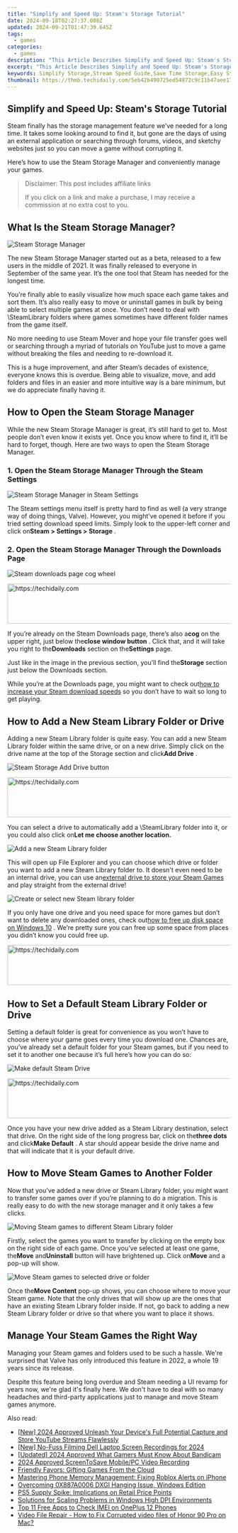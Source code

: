 ```yaml
---
title: "Simplify and Speed Up: Steam's Storage Tutorial"
date: 2024-09-18T02:27:37.088Z
updated: 2024-09-21T01:47:39.645Z
tags:
  - games
categories:
  - games
description: "This Article Describes Simplify and Speed Up: Steam's Storage Tutorial"
excerpt: "This Article Describes Simplify and Speed Up: Steam's Storage Tutorial"
keywords: Simplify Storage,Stream Speed Guide,Save Time Storage,Easy Steam Backup,Quick Steam Storage,Optimize Steam Space,Faster Data Syncing
thumbnail: https://thmb.techidaily.com/5eb42b490725ed54872c9c11b47aee171fe6d79191204bcd93add24c922b6881.jpg
---
```


## Simplify and Speed Up: Steam's Storage Tutorial

 Steam finally has the storage management feature we’ve needed for a long time. It takes some looking around to find it, but gone are the days of using an external application or searching through forums, videos, and sketchy websites just so you can move a game without corrupting it.

 Here’s how to use the Steam Storage Manager and conveniently manage your games.

>  Disclaimer: This post includes affiliate links
>
>  If you click on a link and make a purchase, I may receive a commission at no extra cost to you.
>

## What Is the Steam Storage Manager?

![Steam Storage Manager](https://static1.makeuseofimages.com/wordpress/wp-content/uploads/wm/2023/10/steam-storage-manager.jpg)

 The new Steam Storage Manager started out as a beta, released to a few users in the middle of 2021\. It was finally released to everyone in September of the same year. It’s the one tool that Steam has needed for the longest time.

 You’re finally able to easily visualize how much space each game takes and sort them. It’s also really easy to move or uninstall games in bulk by being able to select multiple games at once. You don’t need to deal with \\SteamLibrary folders where games sometimes have different folder names from the game itself.

 No more needing to use Steam Mover and hope your file transfer goes well or searching through a myriad of tutorials on YouTube just to move a game without breaking the files and needing to re-download it.

 This is a huge improvement, and after Steam’s decades of existence, everyone knows this is overdue. Being able to visualize, move, and add folders and files in an easier and more intuitive way is a bare minimum, but we do appreciate finally having it.

## How to Open the Steam Storage Manager

 While the new Steam Storage Manager is great, it’s still hard to get to. Most people don’t even know it exists yet. Once you know where to find it, it’ll be hard to forget, though. Here are two ways to open the Steam Storage Manager.

### 1\. Open the Steam Storage Manager Through the Steam Settings

![Steam Storage Manager in Steam Settings](https://static1.makeuseofimages.com/wordpress/wp-content/uploads/wm/2023/10/steam-storage-manager-in-steam-settings.jpg)

 The Steam settings menu itself is pretty hard to find as well (a very strange way of doing things, Valve). However, you might’ve opened it before if you tried setting download speed limits. Simply look to the upper-left corner and click on**Steam > Settings > Storage** .

### 2\. Open the Steam Storage Manager Through the Downloads Page

![Steam downloads page cog wheel](https://static1.makeuseofimages.com/wordpress/wp-content/uploads/2023/01/steam-downloads-page-cog-wheel.jpg)

<!-- affiliate ads begin -->
<a href="https://ephamedtechinc.pxf.io/c/5597632/2136612/26400" target="_top" id="2136612">
  <img src="//a.impactradius-go.com/display-ad/26400-2136612" border="0" alt="https://techidaily.com" width="728" height="90"/>
</a>
<img height="0" width="0" src="https://ephamedtechinc.pxf.io/i/5597632/2136612/26400" style="position:absolute;visibility:hidden;" border="0" />
<!-- affiliate ads end -->

 If you’re already on the Steam Downloads page, there’s also a**cog** on the upper right, just below the**close window button** . Click that, and it will take you right to the**Downloads** section on the**Settings** page.

 Just like in the image in the previous section, you'll find the**Storage** section just below the Downloads section.

 While you’re at the Downloads page, you might want to check out[how to increase your Steam download speeds](https://www.makeuseof.com/tag/steam-download-speeds/) so you don’t have to wait so long to get playing.

## How to Add a New Steam Library Folder or Drive

 Adding a new Steam Library folder is quite easy. You can add a new Steam Library folder within the same drive, or on a new drive. Simply click on the drive name at the top of the Storage section and click**Add Drive** .

![Steam Storage Add Drive button](https://static1.makeuseofimages.com/wordpress/wp-content/uploads/wm/2023/10/steam-storage-add-drive-button.jpg)

<!-- affiliate ads begin -->
<a href="https://appsumo.8odi.net/c/5597632/2123733/7443" target="_top" id="2123733">
  <img src="//a.impactradius-go.com/display-ad/7443-2123733" border="0" alt="https://techidaily.com" width="728" height="90"/>
</a>
<img height="0" width="0" src="https://appsumo.8odi.net/i/5597632/2123733/7443" style="position:absolute;visibility:hidden;" border="0" />
<!-- affiliate ads end -->

 You can select a drive to automatically add a \\SteamLibrary folder into it, or you could also click on**Let me choose another location.**

![Add a new Steam Library folder](https://static1.makeuseofimages.com/wordpress/wp-content/uploads/wm/2023/10/add-a-new-steam-library-folder.jpg)

 This will open up File Explorer and you can choose which drive or folder you want to add a new Steam Library folder to. It doesn't even need to be an internal drive, you can use an[external drive to store your Steam Games](https://www.makeuseof.com/how-to-play-steam-games-on-an-external-drive-with-steam-storage-manager/) and play straight from the external drive!

![Create or select new Steam library folder](https://static1.makeuseofimages.com/wordpress/wp-content/uploads/wm/2023/10/create-or-select-new-steam-library-folder.jpg)

 If you only have one drive and you need space for more games but don’t want to delete any downloaded ones, check out[how to free up disk space on Windows 10](https://www.makeuseof.com/tag/6-tips-free-disk-space-windows-10/) . We’re pretty sure you can free up some space from places you didn’t know you could free up.

<!-- affiliate ads begin -->
<a href="https://aligracehair.sjv.io/c/5597632/1915870/19272" target="_top" id="1915870">
  <img src="//a.impactradius-go.com/display-ad/19272-1915870" border="0" alt="https://techidaily.com" width="728" height="90"/>
</a>
<img height="0" width="0" src="https://aligracehair.sjv.io/i/5597632/1915870/19272" style="position:absolute;visibility:hidden;" border="0" />
<!-- affiliate ads end -->

## How to Set a Default Steam Library Folder or Drive

 Setting a default folder is great for convenience as you won’t have to choose where your game goes every time you download one. Chances are, you’ve already set a default folder for your Steam games, but if you need to set it to another one because it’s full here’s how you can do so:

![Make default Steam Drive](https://static1.makeuseofimages.com/wordpress/wp-content/uploads/wm/2023/10/make-default-steam-drive.jpg)

<!-- affiliate ads begin -->
<a href="https://imp.i110150.net/c/5597632/798161/11305" target="_top" id="798161">
  <img src="//a.impactradius-go.com/display-ad/11305-798161" border="0" alt="https://techidaily.com" width="728" height="90"/>
</a>
<img height="0" width="0" src="https://imp.i110150.net/i/5597632/798161/11305" style="position:absolute;visibility:hidden;" border="0" />
<!-- affiliate ads end -->

 Once you have your new drive added as a Steam Library destination, select that drive. On the right side of the long progress bar, click on the**three dots** and click**Make Default** . A star should appear beside the drive name and that will indicate that it is your default drive.

## How to Move Steam Games to Another Folder

 Now that you’ve added a new drive or Steam Library folder, you might want to transfer some games over if you’re planning to do a migration. This is really easy to do with the new storage manager and it only takes a few clicks.

![Moving Steam games to different Steam Library folder](https://static1.makeuseofimages.com/wordpress/wp-content/uploads/wm/2023/10/moving-steam-games-to-different-steam-library-folder.jpg)

 Firstly, select the games you want to transfer by clicking on the empty box on the right side of each game. Once you’ve selected at least one game, the**Move** and**Uninstall** button will have brightened up. Click on**Move** and a pop-up will show.

![Move Steam games to selected drive or folder](https://static1.makeuseofimages.com/wordpress/wp-content/uploads/wm/2023/10/move-steam-games-to-selected-drive-or-folder.jpg)

 Once the**Move Content** pop-up shows, you can choose where to move your Steam game. Note that the only drives that will show up are the ones that have an existing Steam Library folder inside. If not, go back to adding a new Steam Library folder or drive so that where you want to place it shows.

## Manage Your Steam Games the Right Way

 Managing your Steam games and folders used to be such a hassle. We're surprised that Valve has only introduced this feature in 2022, a whole 19 years since its release.

 Despite this feature being long overdue and Steam needing a UI revamp for years now, we're glad it's finally here. We don't have to deal with so many headaches and third-party applications just to manage and move Steam games anymore.

<ins class="adsbygoogle"
     style="display:block"
     data-ad-format="autorelaxed"
     data-ad-client="ca-pub-7571918770474297"
     data-ad-slot="1223367746"></ins>

<ins class="adsbygoogle"
     style="display:block"
     data-ad-client="ca-pub-7571918770474297"
     data-ad-slot="8358498916"
     data-ad-format="auto"
     data-full-width-responsive="true"></ins>

<span class="atpl-alsoreadstyle">Also read:</span>
<div><ul>
<li><a href="https://screen-mirroring-recording.techidaily.com/new-2024-approved-unleash-your-devices-full-potential-capture-and-store-youtube-streams-flawlessly/"><u>[New] 2024 Approved Unleash Your Device's Full Potential Capture and Store YouTube Streams Flawlessly</u></a></li>
<li><a href="https://on-screen-recording.techidaily.com/new-no-fuss-filming-dell-laptop-screen-recordings-for-2024/"><u>[New] No-Fuss Filming Dell Laptop Screen Recordings for 2024</u></a></li>
<li><a href="https://digital-screen-recording.techidaily.com/updated-2024-approved-what-gamers-must-know-about-bandicam/"><u>[Updated] 2024 Approved What Gamers Must Know About Bandicam</u></a></li>
<li><a href="https://facebook-video-recording.techidaily.com/2024-approved-screentosave-mobilepc-video-recording/"><u>2024 Approved ScreenToSave Mobile/PC Video Recording</u></a></li>
<li><a href="https://games-able.techidaily.com/friendly-favors-gifting-games-from-the-cloud/"><u>Friendly Favors: Gifting Games From the Cloud</u></a></li>
<li><a href="https://games-able.techidaily.com/mastering-phone-memory-management-fixing-roblox-alerts-on-iphone/"><u>Mastering Phone Memory Management: Fixing Roblox Alerts on iPhone</u></a></li>
<li><a href="https://games-able.techidaily.com/overcoming-0x887a0006-dxgi-hanging-issue-windows-edition/"><u>Overcoming 0X887A0006 DXGI Hanging Issue, Windows Edition</u></a></li>
<li><a href="https://games-able.techidaily.com/ps5-supply-spike-implications-on-retail-price-points/"><u>PS5 Supply Spike: Implications on Retail Price Points</u></a></li>
<li><a href="https://windows11.techidaily.com/solutions-for-scaling-problems-in-windows-high-dpi-environments/"><u>Solutions for Scaling Problems in Windows High DPI Environments</u></a></li>
<li><a href="https://sim-unlock.techidaily.com/top-11-free-apps-to-check-imei-on-oneplus-12-phones-by-drfone-android/"><u>Top 11 Free Apps to Check IMEI on OnePlus 12 Phones</u></a></li>
<li><a href="https://techidaily.com/video-file-repair-how-to-fix-corrupted-video-files-of-honor-90-pro-on-mac-by-stellar-video-repair-mobile-video-repair/"><u>Video File Repair - How to Fix Corrupted video files of Honor 90 Pro on Mac?</u></a></li>
</ul></div>

